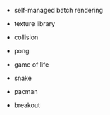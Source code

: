 - self-managed batch rendering
- texture library
- collision

- pong
- game of life
- snake
- pacman
- breakout
